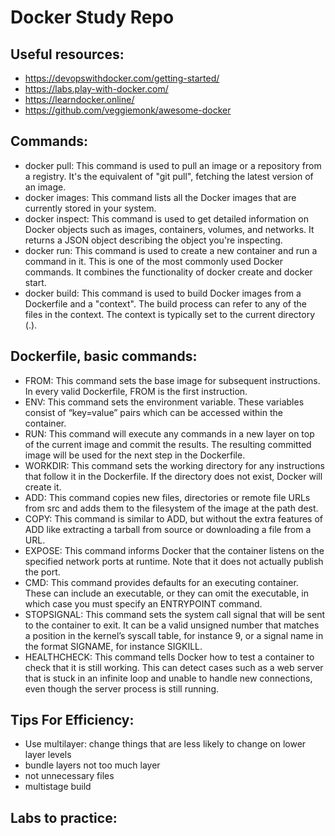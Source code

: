 # Docker Study Repo
## Useful resources:
- https://devopswithdocker.com/getting-started/
- https://labs.play-with-docker.com/
- https://learndocker.online/
- https://github.com/veggiemonk/awesome-docker


## Commands:
- docker pull: This command is used to pull an image or a repository from a registry. It's the equivalent of "git pull", fetching the latest version of an image.
- docker images: This command lists all the Docker images that are currently stored in your system.
- docker inspect: This command is used to get detailed information on Docker objects such as images, containers, volumes, and networks. It returns a JSON object describing the object you're inspecting.
- docker run: This command is used to create a new container and run a command in it. This is one of the most commonly used Docker commands. It combines the functionality of docker create and docker start.
- docker build: This command is used to build Docker images from a Dockerfile and a "context". The build process can refer to any of the files in the context. The context is typically set to the current directory (.).

## Dockerfile, basic commands:
- FROM: This command sets the base image for subsequent instructions. In every valid Dockerfile, FROM is the first instruction.
- ENV: This command sets the environment variable. These variables consist of “key=value” pairs which can be accessed within the container.
- RUN: This command will execute any commands in a new layer on top of the current image and commit the results. The resulting committed image will be used for the next step in the Dockerfile.
- WORKDIR: This command sets the working directory for any instructions that follow it in the Dockerfile. If the directory does not exist, Docker will create it.
- ADD: This command copies new files, directories or remote file URLs from src and adds them to the filesystem of the image at the path dest.
- COPY: This command is similar to ADD, but without the extra features of ADD like extracting a tarball from source or downloading a file from a URL.
- EXPOSE: This command informs Docker that the container listens on the specified network ports at runtime. Note that it does not actually publish the port.
- CMD: This command provides defaults for an executing container. These can include an executable, or they can omit the executable, in which case you must specify an ENTRYPOINT command.
- STOPSIGNAL: This command sets the system call signal that will be sent to the container to exit. It can be a valid unsigned number that matches a position in the kernel’s syscall table, for instance 9, or a signal name in the format SIGNAME, for instance SIGKILL.
- HEALTHCHECK: This command tells Docker how to test a container to check that it is still working. This can detect cases such as a web server that is stuck in an infinite loop and unable to handle new connections, even though the server process is still running.

## Tips For Efficiency:
- Use multilayer: change things that are less likely to change on lower layer levels
- bundle layers not too much layer
- not unnecessary files
- multistage build 

## Labs to practice:
